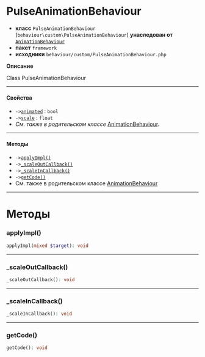 # PulseAnimationBehaviour

- **класс** `PulseAnimationBehaviour` (`behaviour\custom\PulseAnimationBehaviour`) **унаследован от** [`AnimationBehaviour`](https://github.com/jphp-compiler/develnext/blob/master/dn-app-framework/api-docs/classes/php/gui/framework/behaviour/custom/AnimationBehaviour.ru.md)
- **пакет** `framework`
- **исходники** `behaviour/custom/PulseAnimationBehaviour.php`

**Описание**

Class PulseAnimationBehaviour

---

#### Свойства

- `->`[`animated`](#prop-animated) : `bool`
- `->`[`scale`](#prop-scale) : `float`
- *См. также в родительском классе* [AnimationBehaviour](https://github.com/jphp-compiler/develnext/blob/master/dn-app-framework/api-docs/classes/php/gui/framework/behaviour/custom/AnimationBehaviour.ru.md).

---

#### Методы

- `->`[`applyImpl()`](#method-applyimpl)
- `->`[`_scaleOutCallback()`](#method-_scaleoutcallback)
- `->`[`_scaleInCallback()`](#method-_scaleincallback)
- `->`[`getCode()`](#method-getcode)
- См. также в родительском классе [AnimationBehaviour](https://github.com/jphp-compiler/develnext/blob/master/dn-app-framework/api-docs/classes/php/gui/framework/behaviour/custom/AnimationBehaviour.ru.md)

---
# Методы

<a name="method-applyimpl"></a>

### applyImpl()
```php
applyImpl(mixed $target): void
```

---

<a name="method-_scaleoutcallback"></a>

### _scaleOutCallback()
```php
_scaleOutCallback(): void
```

---

<a name="method-_scaleincallback"></a>

### _scaleInCallback()
```php
_scaleInCallback(): void
```

---

<a name="method-getcode"></a>

### getCode()
```php
getCode(): void
```